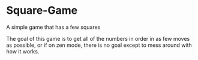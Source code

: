 # Square-Game
A simple game that has a few squares

The goal of this game is to get all of the numbers in order in as few moves as possible, or if on zen mode, there is no goal except to mess around with how it works.
